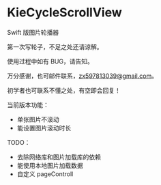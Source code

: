 # KieCycleScrollView
Swift 版图片轮播器

第一次写轮子，不足之处还请谅解。

使用过程中如有 BUG，请告知。

万分感谢，也可邮件联系，zx597813039@gmail.com。

初学者也可联系不懂之处，有空即会回复！

当前版本功能：
- 单张图片不滚动
- 能设置图片滚动时长

TODO：
- 去除网络库和图片加载库的依赖
- 能使用本地图片加载数据
- 自定义 pageControll
